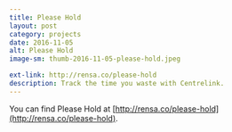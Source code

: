 ```yaml
---
title: Please Hold
layout: post
category: projects
date: 2016-11-05
alt: Please Hold
image-sm: thumb-2016-11-05-please-hold.jpeg

ext-link: http://rensa.co/please-hold
description: Track the time you waste with Centrelink.
---
```

You can find Please Hold at [http://rensa.co/please-hold](http://rensa.co/please-hold).
